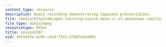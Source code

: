 ```yaml
---
content_type: resource
description: Audio recording demonstrating Japanese pronunciation.
file: /media/https%3A/open-learning-course-data-rc.s3.amazonaws.com/21g-504-japanese-iv-spring-2009/1bf4ad3eac06c4c87fe127b62a16a962_Lesson22A7.mp3
file_type: audio/mpeg
resourcetype: Other
title: Lesson22A7
uid: 1bf4ad3e-ac06-c4c8-7fe1-27b62a16a962
---
```

